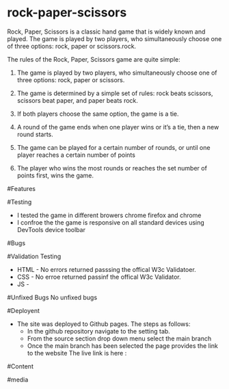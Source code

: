 # rock-paper-scissors
Rock, Paper, Scissors is a classic hand game that is widely known and played. 
The game is played by two players, who simultaneously choose one of 
three options: rock, paper or scissors.rock. 


The rules of the Rock, Paper, Scissors game are quite simple:

1. The game is played by two players, who simultaneously choose one of three options:
rock, paper or scissors.

2. The game is determined by a simple set of rules: rock beats scissors, scissors beat
 paper, and paper beats rock.
 
3. If both players choose the same option, the game is a tie.

4. A round of the game ends when one player wins or it’s a tie, then a new round starts.

5. The game can be played for a certain number of rounds, or until one player reaches
  a certain number of points

6. The player who wins the most rounds or reaches the set number of points first, wins 
  the game.


#Features


#Testing
* I tested the game in  different browers chrome firefox and chrome
* I confroe the the game is responsive on all standard devices using DevTools device toolbar

#Bugs


#Validation Testing
* HTML - No errors returned passsing  the offical W3c Validatoer.
* CSS  - No erroe returned passinf the  offical W3c Validator.
* JS    -

#Unfixed Bugs
No unfixed bugs

#Deployent
* The site was deployed to Github pages. The steps as follows:
   * In the github repository navigate to the setting tab.
   * From the source section drop down menu select the main branch
   * Once the main branch has been selected  the page provides the link to the website
     The live link is here : 

#Content


#media







